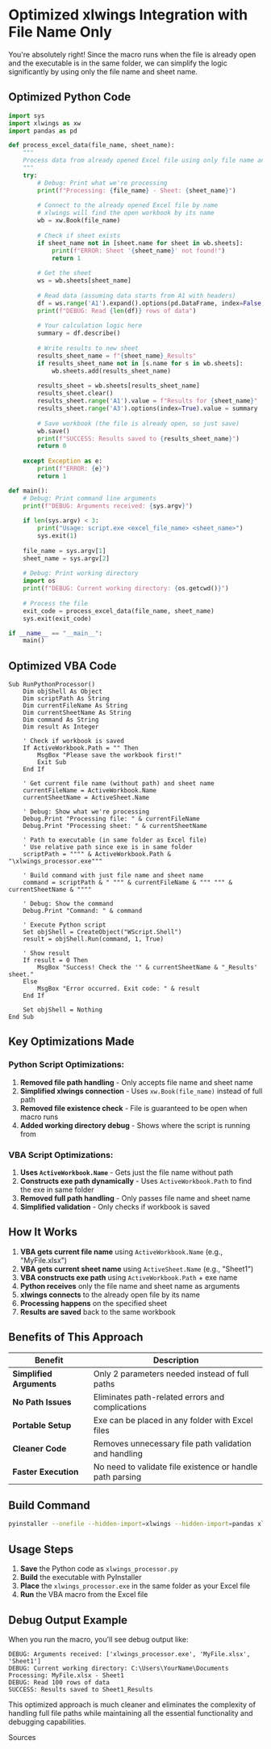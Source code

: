 # Optimized xlwings Integration with File Name Only

You're absolutely right! Since the macro runs when the file is already open and the executable is in the same folder, we can simplify the logic significantly by using only the file name and sheet name.

## Optimized Python Code

```python
import sys
import xlwings as xw
import pandas as pd

def process_excel_data(file_name, sheet_name):
    """
    Process data from already opened Excel file using only file name and sheet name
    """
    try:
        # Debug: Print what we're processing
        print(f"Processing: {file_name} - Sheet: {sheet_name}")
        
        # Connect to the already opened Excel file by name
        # xlwings will find the open workbook by its name
        wb = xw.Book(file_name)
        
        # Check if sheet exists
        if sheet_name not in [sheet.name for sheet in wb.sheets]:
            print(f"ERROR: Sheet '{sheet_name}' not found!")
            return 1
        
        # Get the sheet
        ws = wb.sheets[sheet_name]
        
        # Read data (assuming data starts from A1 with headers)
        df = ws.range('A1').expand().options(pd.DataFrame, index=False, header=True).value
        print(f"DEBUG: Read {len(df)} rows of data")
        
        # Your calculation logic here
        summary = df.describe()
        
        # Write results to new sheet
        results_sheet_name = f"{sheet_name}_Results"
        if results_sheet_name not in [s.name for s in wb.sheets]:
            wb.sheets.add(results_sheet_name)
        
        results_sheet = wb.sheets[results_sheet_name]
        results_sheet.clear()
        results_sheet.range('A1').value = f"Results for {sheet_name}"
        results_sheet.range('A3').options(index=True).value = summary
        
        # Save workbook (the file is already open, so just save)
        wb.save()
        print(f"SUCCESS: Results saved to {results_sheet_name}")
        return 0
        
    except Exception as e:
        print(f"ERROR: {e}")
        return 1

def main():
    # Debug: Print command line arguments
    print(f"DEBUG: Arguments received: {sys.argv}")
    
    if len(sys.argv) < 3:
        print("Usage: script.exe <excel_file_name> <sheet_name>")
        sys.exit(1)
    
    file_name = sys.argv[1]
    sheet_name = sys.argv[2]
    
    # Debug: Print working directory
    import os
    print(f"DEBUG: Current working directory: {os.getcwd()}")
    
    # Process the file
    exit_code = process_excel_data(file_name, sheet_name)
    sys.exit(exit_code)

if __name__ == "__main__":
    main()
```

## Optimized VBA Code

```vba
Sub RunPythonProcessor()
    Dim objShell As Object
    Dim scriptPath As String
    Dim currentFileName As String
    Dim currentSheetName As String
    Dim command As String
    Dim result As Integer
    
    ' Check if workbook is saved
    If ActiveWorkbook.Path = "" Then
        MsgBox "Please save the workbook first!"
        Exit Sub
    End If
    
    ' Get current file name (without path) and sheet name
    currentFileName = ActiveWorkbook.Name
    currentSheetName = ActiveSheet.Name
    
    ' Debug: Show what we're processing
    Debug.Print "Processing file: " & currentFileName
    Debug.Print "Processing sheet: " & currentSheetName
    
    ' Path to executable (in same folder as Excel file)
    ' Use relative path since exe is in same folder
    scriptPath = """" & ActiveWorkbook.Path & "\xlwings_processor.exe"""
    
    ' Build command with just file name and sheet name
    command = scriptPath & " """ & currentFileName & """ """ & currentSheetName & """"
    
    ' Debug: Show the command
    Debug.Print "Command: " & command
    
    ' Execute Python script
    Set objShell = CreateObject("WScript.Shell")
    result = objShell.Run(command, 1, True)
    
    ' Show result
    If result = 0 Then
        MsgBox "Success! Check the '" & currentSheetName & "_Results' sheet."
    Else
        MsgBox "Error occurred. Exit code: " & result
    End If
    
    Set objShell = Nothing
End Sub
```

## Key Optimizations Made

### Python Script Optimizations:
1. **Removed file path handling** - Only accepts file name and sheet name
2. **Simplified xlwings connection** - Uses `xw.Book(file_name)` instead of full path
3. **Removed file existence check** - File is guaranteed to be open when macro runs
4. **Added working directory debug** - Shows where the script is running from

### VBA Script Optimizations:
1. **Uses `ActiveWorkbook.Name`** - Gets just the file name without path
2. **Constructs exe path dynamically** - Uses `ActiveWorkbook.Path` to find the exe in same folder
3. **Removed full path handling** - Only passes file name and sheet name
4. **Simplified validation** - Only checks if workbook is saved

## How It Works

1. **VBA gets current file name** using `ActiveWorkbook.Name` (e.g., "MyFile.xlsx")
2. **VBA gets current sheet name** using `ActiveSheet.Name` (e.g., "Sheet1")
3. **VBA constructs exe path** using `ActiveWorkbook.Path` + exe name
4. **Python receives** only the file name and sheet name as arguments
5. **xlwings connects** to the already open file by its name
6. **Processing happens** on the specified sheet
7. **Results are saved** back to the same workbook

## Benefits of This Approach

| Benefit | Description |
|---------|-------------|
| **Simplified Arguments** | Only 2 parameters needed instead of full paths |
| **No Path Issues** | Eliminates path-related errors and complications |
| **Portable Setup** | Exe can be placed in any folder with Excel files |
| **Cleaner Code** | Removes unnecessary file path validation and handling |
| **Faster Execution** | No need to validate file existence or handle path parsing |

## Build Command

```bash
pyinstaller --onefile --hidden-import=xlwings --hidden-import=pandas xlwings_processor.py
```

## Usage Steps

1. **Save** the Python code as `xlwings_processor.py`
2. **Build** the executable with PyInstaller
3. **Place** the `xlwings_processor.exe` in the same folder as your Excel file
4. **Run** the VBA macro from the Excel file

## Debug Output Example

When you run the macro, you'll see debug output like:
```
DEBUG: Arguments received: ['xlwings_processor.exe', 'MyFile.xlsx', 'Sheet1']
DEBUG: Current working directory: C:\Users\YourName\Documents
Processing: MyFile.xlsx - Sheet1
DEBUG: Read 100 rows of data
SUCCESS: Results saved to Sheet1_Results
```

This optimized approach is much cleaner and eliminates the complexity of handling full file paths while maintaining all the essential functionality and debugging capabilities.

Sources
